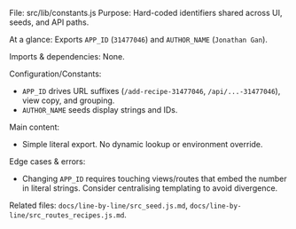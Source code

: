 File: src/lib/constants.js
Purpose: Hard-coded identifiers shared across UI, seeds, and API paths.

At a glance: Exports `APP_ID` (`31477046`) and `AUTHOR_NAME` (`Jonathan Gan`).

Imports & dependencies: None.

Configuration/Constants:
- `APP_ID` drives URL suffixes (`/add-recipe-31477046`, `/api/...-31477046`), view copy, and grouping.
- `AUTHOR_NAME` seeds display strings and IDs.

Main content:
- Simple literal export. No dynamic lookup or environment override.

Edge cases & errors:
- Changing `APP_ID` requires touching views/routes that embed the number in literal strings. Consider centralising templating to avoid divergence.

Related files: `docs/line-by-line/src_seed.js.md`, `docs/line-by-line/src_routes_recipes.js.md`.
